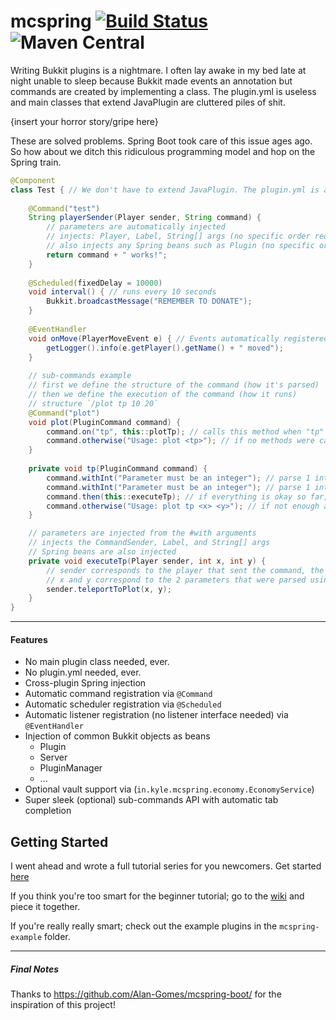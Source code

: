 # mcspring [![Build Status](https://travis-ci.org/kylepls/mcspring.svg?branch=master)](https://travis-ci.org/kylepls/mcspring) ![Maven Central](https://img.shields.io/maven-central/v/in.kyle.mcspring/mcspring)

Writing Bukkit plugins is a nightmare. I often lay awake in my bed late at night unable to sleep
 because Bukkit made events an annotation but commands are created by implementing a class. 
 The plugin.yml is useless and main classes that extend JavaPlugin are cluttered piles of shit. 
 
 {insert your horror story/gripe here}
  
These are solved problems. Spring Boot took care of this issue ages ago. 
So how about we ditch this ridiculous programming model and hop on the Spring train.


```java
@Component
class Test { // We don't have to extend JavaPlugin. The plugin.yml is also generated for us.
    
    @Command("test")
    String playerSender(Player sender, String command) {
        // parameters are automatically injected
        // injects: Player, Label, String[] args (no specific order required)
        // also injects any Spring beans such as Plugin (no specific order required)
        return command + " works!";
    }
    
    @Scheduled(fixedDelay = 10000)
    void interval() { // runs every 10 seconds
        Bukkit.broadcastMessage("REMEMBER TO DONATE");
    }
    
    @EventHandler
    void onMove(PlayerMoveEvent e) { // Events automatically registered
        getLogger().info(e.getPlayer().getName() + " moved");
    }
    
    // sub-commands example
    // first we define the structure of the command (how it's parsed)
    // then we define the execution of the command (how it runs)
    // structure `/plot tp 10 20`
    @Command("plot")
    void plot(PluginCommand command) {
        command.on("tp", this::plotTp); // calls this method when "tp" is passed
        command.otherwise("Usage: plot <tp>"); // if no methods were called, fallback to this message
    }
    
    private void tp(PluginCommand command) {
        command.withInt("Parameter must be an integer"); // parse 1 integer from the command, otherwise show the message parameter
        command.withInt("Parameter must be an integer"); // parse 1 integer from the command, otherwise show the message parameter
        command.then(this::executeTp); // if everything is okay so far, run the executor
        command.otherwise("Usage: plot tp <x> <y>"); // if not enough args (or too many) were passed, show this message
    }

    // parameters are injected from the #with arguments
    // injects the CommandSender, Label, and String[] args
    // Spring beans are also injected    
    private void executeTp(Player sender, int x, int y) {
        // sender corresponds to the player that sent the command, the argument position doesn't matter
        // x and y correspond to the 2 parameters that were parsed using the #withInt method
        sender.teleportToPlot(x, y);
    }    
}
```

---

#### Features
* No main plugin class needed, ever.
* No plugin.yml needed, ever.
* Cross-plugin Spring injection
* Automatic command registration via `@Command`
* Automatic scheduler registration via `@Scheduled`
* Automatic listener registration (no listener interface needed) via `@EventHandler`
* Injection of common Bukkit objects as beans
  * Plugin
  * Server
  * PluginManager
  * ...
* Optional vault support via (`in.kyle.mcspring.economy.EconomyService`)
* Super sleek (optional) sub-commands API with automatic tab completion

## Getting Started
I went ahead and wrote a full tutorial series for you newcomers. Get started [here](https://github.com/kylepls/mcspring/wiki/Getting-Setup)

If you think you're too smart for the beginner tutorial; go to the 
[wiki](https://github.com/kylepls/mcspring/wiki) and piece it together.

If you're really really smart; check out the example plugins in the `mcspring-example` folder.

---

##### Final Notes
Thanks to https://github.com/Alan-Gomes/mcspring-boot/ for the inspiration of this project!
